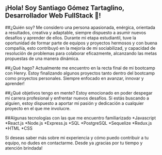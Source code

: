 ## ¡Hola! Soy Santiago Gómez Tartaglino, Desarrollador Web FullStack 🚀!

##¿Quién soy?
Me considero una persona apasionada, enérgica, orientada a resultados, creativa y adaptable, siempre dispuesto a asumir nuevos desafíos y aprender de ellos.
Durante mi etapa estudiantil, tuve la oportunidad de formar parte de equipos y proyectos hermosos y con buena compañía, esto contribuyó en la mejoría de mi sociabilizad, y capacidad de resolución de problemas para colaborar eficazmente, alcanzando las metas propuestas de una manera dinámica.

##¿Qué hago?
Actualmente me encuentro en la recta final de mi bootcamp con Henry. Estoy finalizando algunos proyectos tanto dentro del bootcamp como proyectos personales. Siempre enfocado en avanzar, innovar y aprender!

##¿Qué objetivos tengo en mente?
Estoy emocionado en poder despegar mi carrera profesional y enfrentar nuevos desafíos. Si estás buscando a alguien, estoy dispuesto a aportar mi pasión y dedicación a cualquier proyecto en el que me involucre.

##Algunas tecnologías con las que me encuentro familiarizado
*Javascript
*React.js
*Node.js
*Express.js
*SQL
*PostgreSQL
*Sequelize
*Redux.js
*HTML
*CSS

Si deseas saber más sobre mi experiencia y cómo puedo contribuir a tu equipo, no dudes en contactarme. 
Desde ya ¡gracias por tu tiempo y atención brindada!



